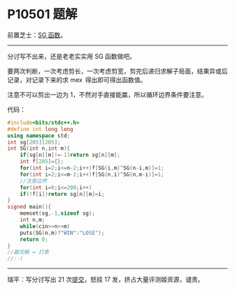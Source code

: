 # P10501 题解

前置芝士：[SG 函数](https://zhuanlan.zhihu.com/p/562117547)。

---

分讨写不出来，还是老老实实用 SG 函数做吧。

要两次判断，一次考虑剪长，一次考虑剪宽，剪完后递归求解子局面，结果异或后记录，对记录下来的求 $\operatorname{mex}$ 得出即可得出函数值。

注意不可以剪出一边为 $1$，不然对手直接能赢，所以循环边界条件要注意。

代码：

```cpp
#include<bits/stdc++.h>
#define int long long
using namespace std;
int sg[205][205];
int SG(int n,int m){
	if(sg[n][m]!=-1)return sg[n][m];
	int f[205]={};
	for(int i=2;i<=n-2;i++)f[SG(i,m)^SG(n-i,m)]=1;
	for(int i=2;i<=m-2;i++)f[SG(n,i)^SG(n,m-i)]=1;
  	//注意边界
	for(int i=0;i<=200;i++)
	if(!f[i])return sg[n][m]=i;
}
signed main(){
	memset(sg,-1,sizeof sg);
	int n,m;
	while(cin>>n>>m)
	puts(SG(n,m)?"WIN":"LOSE");
	return 0;
}
//最优解 = 打表
//:-(
```

---

瑞平：写分讨写出 $21$ 次[提交](https://www.luogu.com.cn/record/list?pid=P10501&user=754021)，怒挂 $17$ 发，挤占大量评测姬资源，谴责。